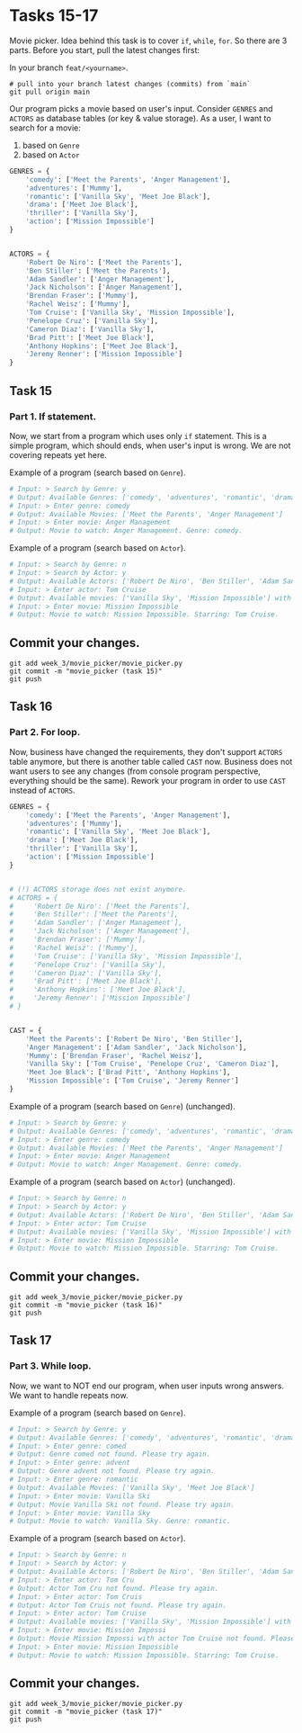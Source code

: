 # Tasks 15-17
Movie picker. Idea behind this task is to cover `if`, `while`, `for`. So there are 3 parts.
Before you start, pull the latest changes first:

In your branch `feat/<yourname>`.
```shell
# pull into your branch latest changes (commits) from `main`
git pull origin main
```

Our program picks a movie based on user's input. Consider `GENRES` and `ACTORS` as database tables (or key & value storage).
As a user, I want to search for a movie: 
1. based on `Genre`
2. based on `Actor`

```python
GENRES = {
    'comedy': ['Meet the Parents', 'Anger Management'],
    'adventures': ['Mummy'],
    'romantic': ['Vanilla Sky', 'Meet Joe Black'],
    'drama': ['Meet Joe Black'],
    'thriller': ['Vanilla Sky'],
    'action': ['Mission Impossible']
}


ACTORS = {
    'Robert De Niro': ['Meet the Parents'],
    'Ben Stiller': ['Meet the Parents'],
    'Adam Sandler': ['Anger Management'],
    'Jack Nicholson': ['Anger Management'],
    'Brendan Fraser': ['Mummy'],
    'Rachel Weisz': ['Mummy'],
    'Tom Cruise': ['Vanilla Sky', 'Mission Impossible'],
    'Penelope Cruz': ['Vanilla Sky'],
    'Cameron Diaz': ['Vanilla Sky'],
    'Brad Pitt': ['Meet Joe Black'],
    'Anthony Hopkins': ['Meet Joe Black'],
    'Jeremy Renner': ['Mission Impossible']
}
```

## Task 15
### Part 1. If statement.
Now, we start from a program which uses only `if` statement. 
This is a simple program, which should ends, when user's input is wrong. 
We are not covering repeats yet here.

Example of a program (search based on `Genre`).
```python
# Input: > Search by Genre: y
# Output: Available Genres: ['comedy', 'adventures', 'romantic', 'drama', 'thriller', 'action']
# Input: > Enter genre: comedy
# Output: Available Movies: ['Meet the Parents', 'Anger Management']
# Input: > Enter movie: Anger Management
# Output: Movie to watch: Anger Management. Genre: comedy.
```

Example of a program (search based on `Actor`).
```python
# Input: > Search by Genre: n
# Input: > Search by Actor: y
# Output: Available Actors: ['Robert De Niro', 'Ben Stiller', 'Adam Sandler', 'Jack Nicholson', 'Brendan Fraser', 'Rachel Weisz', 'Tom Cruise', 'Penelope Cruz', 'Cameron Diaz', 'Brad Pitt', 'Anthony Hopkins', 'Jeremy Renner']
# Input: > Enter actor: Tom Cruise
# Output: Available movies: ['Vanilla Sky', 'Mission Impossible'] with Tom Cruise
# Input: > Enter movie: Mission Impossible
# Output: Movie to watch: Mission Impossible. Starring: Tom Cruise.
```

## Commit your changes.
```shell
git add week_3/movie_picker/movie_picker.py
git commit -m "movie_picker (task 15)"
git push
```

## Task 16
### Part 2. For loop.
Now, business have changed the requirements, they don't support `ACTORS` table anymore, but there is another table called `CAST` now.
Business does not want users to see any changes (from console program perspective, everything should be the same). 
Rework your program in order to use `CAST` instead of `ACTORS`.
```python
GENRES = {
    'comedy': ['Meet the Parents', 'Anger Management'],
    'adventures': ['Mummy'],
    'romantic': ['Vanilla Sky', 'Meet Joe Black'],
    'drama': ['Meet Joe Black'],
    'thriller': ['Vanilla Sky'],
    'action': ['Mission Impossible']
}


# (!) ACTORS storage does not exist anymore.
# ACTORS = {
#     'Robert De Niro': ['Meet the Parents'],
#     'Ben Stiller': ['Meet the Parents'],
#     'Adam Sandler': ['Anger Management'],
#     'Jack Nicholson': ['Anger Management'],
#     'Brendan Fraser': ['Mummy'],
#     'Rachel Weisz': ['Mummy'],
#     'Tom Cruise': ['Vanilla Sky', 'Mission Impossible'],
#     'Penelope Cruz': ['Vanilla Sky'],
#     'Cameron Diaz': ['Vanilla Sky'],
#     'Brad Pitt': ['Meet Joe Black'],
#     'Anthony Hopkins': ['Meet Joe Black'],
#     'Jeremy Renner': ['Mission Impossible']
# }


CAST = {
    'Meet the Parents': ['Robert De Niro', 'Ben Stiller'],
    'Anger Management': ['Adam Sandler', 'Jack Nicholson'],
    'Mummy': ['Brendan Fraser', 'Rachel Weisz'],
    'Vanilla Sky': ['Tom Cruise', 'Penelope Cruz', 'Cameron Diaz'],
    'Meet Joe Black': ['Brad Pitt', 'Anthony Hopkins'],
    'Mission Impossible': ['Tom Cruise', 'Jeremy Renner']
}
```

Example of a program (search based on `Genre`) (unchanged).
```python
# Input: > Search by Genre: y
# Output: Available Genres: ['comedy', 'adventures', 'romantic', 'drama', 'thriller', 'action']
# Input: > Enter genre: comedy
# Output: Available Movies: ['Meet the Parents', 'Anger Management']
# Input: > Enter movie: Anger Management
# Output: Movie to watch: Anger Management. Genre: comedy.
```

Example of a program (search based on `Actor`) (unchanged).
```python
# Input: > Search by Genre: n
# Input: > Search by Actor: y
# Output: Available Actors: ['Robert De Niro', 'Ben Stiller', 'Adam Sandler', 'Jack Nicholson', 'Brendan Fraser', 'Rachel Weisz', 'Tom Cruise', 'Penelope Cruz', 'Cameron Diaz', 'Brad Pitt', 'Anthony Hopkins', 'Jeremy Renner']
# Input: > Enter actor: Tom Cruise
# Output: Available movies: ['Vanilla Sky', 'Mission Impossible'] with Tom Cruise
# Input: > Enter movie: Mission Impossible
# Output: Movie to watch: Mission Impossible. Starring: Tom Cruise.
```

## Commit your changes.
```shell
git add week_3/movie_picker/movie_picker.py
git commit -m "movie_picker (task 16)"
git push
```

## Task 17
### Part 3. While loop.
Now, we want to NOT end our program, when user inputs wrong answers. 
We want to handle repeats now.

Example of a program (search based on `Genre`).
```python
# Input: > Search by Genre: y
# Output: Available Genres: ['comedy', 'adventures', 'romantic', 'drama', 'thriller', 'action']
# Input: > Enter genre: comed
# Output: Genre comed not found. Please try again.
# Input: > Enter genre: advent
# Output: Genre advent not found. Please try again.
# Input: > Enter genre: romantic
# Output: Available Movies: ['Vanilla Sky', 'Meet Joe Black']
# Input: > Enter movie: Vanilla Ski
# Output: Movie Vanilla Ski not found. Please try again.
# Input: > Enter movie: Vanilla Sky
# Output: Movie to watch: Vanilla Sky. Genre: romantic.
```

Example of a program (search based on `Actor`).
```python
# Input: > Search by Genre: n
# Input: > Search by Actor: y
# Output: Available Actors: ['Robert De Niro', 'Ben Stiller', 'Adam Sandler', 'Jack Nicholson', 'Brendan Fraser', 'Rachel Weisz', 'Tom Cruise', 'Penelope Cruz', 'Cameron Diaz', 'Brad Pitt', 'Anthony Hopkins', 'Jeremy Renner']
# Input: > Enter actor: Tom Cru
# Output: Actor Tom Cru not found. Please try again.
# Input: > Enter actor: Tom Cruis
# Output: Actor Tom Cruis not found. Please try again.
# Input: > Enter actor: Tom Cruise
# Output: Available movies: ['Vanilla Sky', 'Mission Impossible'] with Tom Cruise
# Input: > Enter movie: Mission Impossi
# Output: Movie Mission Impossi with actor Tom Cruise not found. Please try again.
# Input: > Enter movie: Mission Impossible
# Output: Movie to watch: Mission Impossible. Starring: Tom Cruise.
```

## Commit your changes.
```shell
git add week_3/movie_picker/movie_picker.py
git commit -m "movie_picker (task 17)"
git push
```
